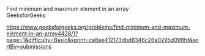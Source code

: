 Find minimum and maximum element in an array <br>
GeeksforGeeks

https://www.geeksforgeeks.org/problems/find-minimum-and-maximum-element-in-an-array4428/1?page=1&difficulty=Basic&sprint=ca8ae412173dbd8346c26a0295d098fd&sortBy=submissions
